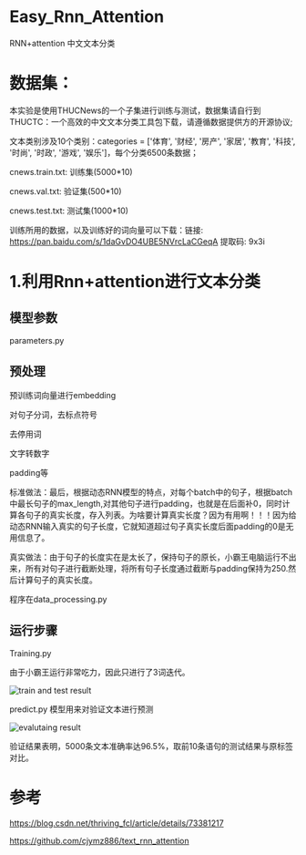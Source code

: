 # Easy_Rnn_Attention
RNN+attention 中文文本分类

# 数据集：
本实验是使用THUCNews的一个子集进行训练与测试，数据集请自行到THUCTC：一个高效的中文文本分类工具包下载，请遵循数据提供方的开源协议;

文本类别涉及10个类别：categories = ['体育', '财经', '房产', '家居', '教育', '科技', '时尚', '时政', '游戏', '娱乐']，每个分类6500条数据；

cnews.train.txt: 训练集(5000*10)

cnews.val.txt: 验证集(500*10)

cnews.test.txt: 测试集(1000*10)

训练所用的数据，以及训练好的词向量可以下载：链接: https://pan.baidu.com/s/1daGvDO4UBE5NVrcLaCGeqA 提取码: 9x3i 

# 1.利用Rnn+attention进行文本分类
## 模型参数
parameters.py

## 预处理
预训练词向量进行embedding

对句子分词，去标点符号

去停用词

文字转数字

padding等

标准做法：最后，根据动态RNN模型的特点，对每个batch中的句子，根据batch中最长句子的max_length,对其他句子进行padding，也就是在后面补0，同时计算各句子的真实长度，存入列表。为啥要计算真实长度？因为有用啊！！！因为给动态RNN输入真实的句子长度，它就知道超过句子真实长度后面padding的0是无用信息了。

真实做法：由于句子的长度实在是太长了，保持句子的原长，小霸王电脑运行不出来，所有对句子进行截断处理，将所有句子长度通过截断与padding保持为250.然后计算句子的真实长度。

程序在data_processing.py

## 运行步骤
Training.py 

由于小霸王运行非常吃力，因此只进行了3词迭代。

![train and test result](https://github.com/NLPxiaoxu/Easy_Rnn_Attention/blob/master/image/train.jpeg)

predict.py 模型用来对验证文本进行预测

![evalutaing result](https://github.com/NLPxiaoxu/Easy_Rnn_Attention/blob/master/image/eva.jpeg)

验证结果表明，5000条文本准确率达96.5%，取前10条语句的测试结果与原标签对比。

# 参考

https://blog.csdn.net/thriving_fcl/article/details/73381217 

https://github.com/cjymz886/text_rnn_attention
